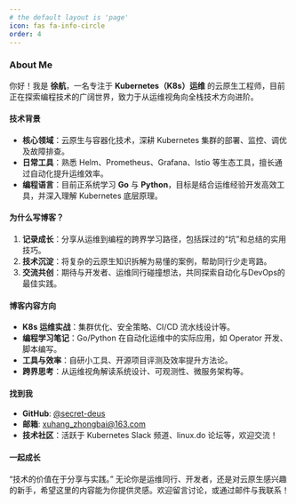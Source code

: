 ```yaml
---
# the default layout is 'page'
icon: fas fa-info-circle
order: 4
---
```



### **About Me**  
你好！我是 **徐航**，一名专注于 **Kubernetes（K8s）运维** 的云原生工程师，目前正在探索编程技术的广阔世界，致力于从运维视角向全栈技术方向进阶。  

#### **技术背景**  
- **核心领域**：云原生与容器化技术，深耕 Kubernetes 集群的部署、监控、调优及故障排查。  
- **日常工具**：熟悉 Helm、Prometheus、Grafana、Istio 等生态工具，擅长通过自动化提升运维效率。  
- **编程语言**：目前正系统学习 **Go** 与 **Python**，目标是结合运维经验开发高效工具，并深入理解 Kubernetes 底层原理。  

#### **为什么写博客？**  
1. **记录成长**：分享从运维到编程的跨界学习路径，包括踩过的“坑”和总结的实用技巧。  
2. **技术沉淀**：将复杂的云原生知识拆解为易懂的案例，帮助同行少走弯路。  
3. **交流共创**：期待与开发者、运维同行碰撞想法，共同探索自动化与DevOps的最佳实践。  

#### **博客内容方向**  
- **K8s 运维实战**：集群优化、安全策略、CI/CD 流水线设计等。  
- **编程学习笔记**：Go/Python 在自动化运维中的实际应用，如 Operator 开发、脚本编写。  
- **工具与效率**：自研小工具、开源项目评测及效率提升方法论。  
- **跨界思考**：从运维视角解读系统设计、可观测性、微服务架构等。  

#### **找到我**  
- **GitHub**: [@secret-deus](https://github.com/secret-deus)  
- **邮箱**: xuhang_zhongbai@163.com  
- **技术社区**：活跃于 Kubernetes Slack 频道、linux.do 论坛等，欢迎交流！  

#### **一起成长**  
“技术的价值在于分享与实践。” 无论你是运维同行、开发者，还是对云原生感兴趣的新手，希望这里的内容能为你提供灵感。欢迎留言讨论，或通过邮件与我联系！  